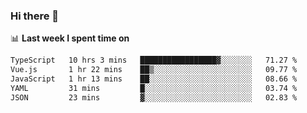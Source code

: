 ### Hi there 👋

<!--
**DBvc/DBvc** is a ✨ _special_ ✨ repository because its `README.md` (this file) appears on your GitHub profile.

Here are some ideas to get you started:

- 🔭 I’m currently working on ...
- 🌱 I’m currently learning ...
- 👯 I’m looking to collaborate on ...
- 🤔 I’m looking for help with ...
- 💬 Ask me about ...
- 📫 How to reach me: ...
- 😄 Pronouns: ...
- ⚡ Fun fact: ...
-->

📊 **Last week I spent time on**
<!--START_SECTION:waka-->

```txt
TypeScript   10 hrs 3 mins   █████████████████▓░░░░░░░   71.27 %
Vue.js       1 hr 22 mins    ██▒░░░░░░░░░░░░░░░░░░░░░░   09.77 %
JavaScript   1 hr 13 mins    ██░░░░░░░░░░░░░░░░░░░░░░░   08.66 %
YAML         31 mins         █░░░░░░░░░░░░░░░░░░░░░░░░   03.74 %
JSON         23 mins         ▓░░░░░░░░░░░░░░░░░░░░░░░░   02.83 %
```

<!--END_SECTION:waka-->
